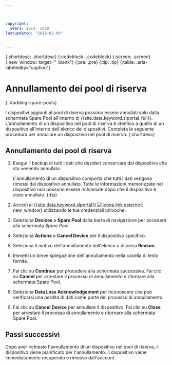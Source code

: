 ```yaml
---



copyright:
  years: 2014, 2018
lastupdated: "2018-02-09"


---
```


{:shortdesc: .shortdesc}
{:codeblock: .codeblock}
{:screen: .screen}
{:new_window: target="_blank"}
{:pre: .pre}
{:tip: .tip}
{:table: .aria-labeledby="caption"}


# Annullamento dei pool di riserva 
{: #adding-spare-pools}

I dispositivi aggiunti al pool di riserva possono essere annullati solo dalla schermata Spare Pool all'interno di {{site.data.keyword.slportal_full}}. L'annullamento di un dispositivo nel pool di riserva è identico a quello di un dispositivo all'interno dell'elenco dei dispositivi. Completa la seguente procedura per annullare un dispositivo nel pool di riserva.
{:shortdesc}

## Annullamento dei pool di riserva

1. Esegui il backup di tutti i dati che desideri conservare dal dispositivo che sta venendo annullato.

   L'annullamento di un dispositivo comporta che tutti i dati vengono rimossi dal dispositivo annullato. Tutte le informazioni memorizzate nel dispositivo non possono essere richiamate dopo che il dispositivo è stato annullato.
   {:tip}

2. Accedi al [{{site.data.keyword.slportal}} ![Icona link esterno](../icons/launch-glyph.svg "Icona link esterno")](https://control.softlayer.com/){: new_window} utilizzando le tue credenziali univoche.
3. Seleziona **Devices > Spare Pool** dalla barra di navigazione per accedere alla schermata *Spare Pool*.
4. Seleziona **Actions > Cancel Device** per il dispositivo specifico.
5. Seleziona il motivo dell'annullamento dall'elenco a discesa **Reason**.
6. Immetti un breve spiegazione dell'annullamento nella casella di testo fornita.
7. Fai clic su **Continue** per procedere alla schermata successiva. Fai clic su **Cancel** per arrestare il processo di annullamento e ritornare alla schermata Spare Pool.
8. Seleziona **Data Loss Acknowledgement** per riconoscere che può verificarsi una perdita di dati come parte del processo di annullamento.
9. Fai clic su **Cancel Device** per annullare il dispositivo. Fai clic su **Close** per arrestare il processo di annullamento e ritornare alla schermata Spare Pool.

## Passi successivi
Dopo aver richiesto l'annullamento di un dispositivo nel pool di riserva, il dispositivo viene pianificato per l'annullamento. Il dispositivo viene immediatamente recuperato e rimosso dall'account.
